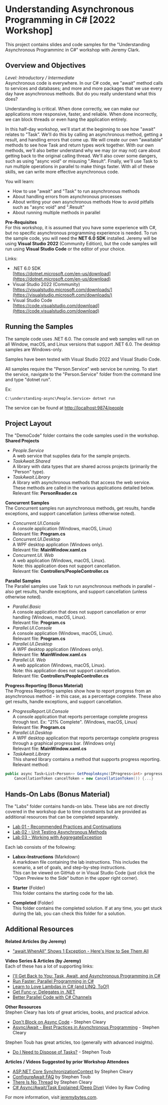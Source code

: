 Understanding Asynchronous Programming in C# [2022 Workshop]
============================
This project contains slides and code samples for the "Understanding Asynchronous Programminc in C#" workshop with Jeremy Clark.  

Overview and Objectives
-----------------------
*Level: Introductory / Intermediate*  
Asynchronous code is everywhere. In our C# code, we "await" method calls to services and databases; and more and more packages that we use every day have asynchronous methods. But do you really understand what this does?

Understanding is critical. When done correctly, we can make our applications more responsive, faster, and reliable. When done incorrectly, we can block threads or even hang the application entirely.

In this half-day workshop, we'll start at the beginning to see how "await" relates to "Task”. We'll do this by calling an asynchronous method, getting a result, and handling errors that come up. We will create our own "awaitable" methods to see how Task and return types work together. With our own methods, we'll also better understand why we may (or may not) care about getting back to the original calling thread. We'll also cover some dangers, such as using "async void" or misusing ".Result". Finally, we'll use Task to run multiple operations in parallel to make things faster. With all of these skills, we can write more effective asynchronous code.

You will learn:  
* How to use "await" and "Task" to run asynchronous methods  
* About handling errors from asynchronous processes  
* About writing your own asynchronous methods
How to avoid pitfalls such as "async void" and ".Result"  
* About running multiple methods in parallel  

**Pre-Requisites**  
For this workshop, it is assumed that you have some experience with C#, but no specific asynchronous programming experience is needed. To run the sample code, you will need the **NET 6.0 SDK** installed. Jeremy will be using **Visual Studio 2022** (Community Edition), but the code samples will run using **Visual Studio Code** or the editor of your choice.

Links:
* .NET 6.0 SDK  
[https://dotnet.microsoft.com/en-us/download](https://dotnet.microsoft.com/en-us/download)
* Visual Studio 2022 (Community)  
[https://visualstudio.microsoft.com/downloads/](https://visualstudio.microsoft.com/downloads/)
* Visual Studio Code  
[https://code.visualstudio.com/download](https://code.visualstudio.com/download)

Running the Samples
-------------------
The sample code uses .NET 6.0. The console and web samples will run on all Window, macOS, and Linux versions that support .NET 6.0. The desktop samples are Windows-only.

Samples have been tested with Visual Studio 2022 and Visual Studio Code.

All samples require the "Person.Service" web service be running. To start the service, navigate to the "Person.Service" folder from the command line and type "dotnet run".

Ex:
```
C:\understanding-async\People.Service> dotnet run
```  

The service can be found at [http://localhost:9874/people](http://localhost:9874/people)

Project Layout
--------------
The "DemoCode" folder contains the code samples used in the workshop.  
**Shared Projects**  
* *People.Service*  
A web service that supplies data for the sample projects.  
* *TaskAwait.Shared*  
A library with data types that are shared across projects (primarily the "Person" type).  
* *TaskAwait.Library*  
A library with asynchronous methods that access the web service. These methods are called in the various applications detailed below.  
Relevant file: **PersonReader.cs**

**Concurrent Samples**  
The Concurrent samples run asynchronous methods, get results, handle exceptions, and support cancellation (unless otherwise noted).
* *Concurrent.UI.Console*  
A console application  (Windows, macOS, Linux)  
Relevant file: **Program.cs**
* *Concurrent.UI.Desktop*  
A WPF desktop application (Windows only).  
Relevant file: **MainWindow.xaml.cs**  
* *Concurrent.UI. Web*  
A web application (Windows, macOS, Linux).  
Note: this application does not support cancellation.  
Relevant file: **Controllers/PeopleController.cs**  

**Parallel Samples**  
The Parallel samples use Task to run asynchronous methods in parallel - also get results, handle exceptions, and support cancellation (unless otherwise noted).
* *Parallel.Basic*  
A console application that does not support cancellation or error handling (Windows, macOS, Linux).  
Relevant file: **Program.cs**
* *Parallel.UI.Console*  
A console application (Windows, macOS, Linux).  
Relevant file: **Program.cs**
* *Parallel.UI.Desktop*  
A WPF desktop application (Windows only).  
Relevant file: **MainWindow.xaml.cs**  
* *Parallel.UI. Web*  
A web application (Windows, macOS, Linux).  
Note: this application does not support cancellation.  
Relevant file: **Controllers/PeopleController.cs**  

**Progress Reporting (Bonus Material)**  
The Progress Reporting samples show how to report progress from an asynchronous method - in this case, as a percentage complete. These also get results, handle exceptions, and support cancellation.
* *ProgressReport.UI.Console*  
A console application that reports percentage complete progress through text. Ex: "21% Complete". (Windows, macOS, Linux)  
Relevant file: **Program.cs**
* *Parallel.UI.Desktop*  
A WPF desktop application that  reports percentage complete progress through a graphical progress bar. (Windows only)  
Relevant file: **MainWindow.xaml.cs**  
* *TaskAwait.Library*  
This shared library contains a method that supports progress reporting.  
Relevant method:
```c#
public async Task<List<Person>> GetPeopleAsync(IProgress<int> progress,
    CancellationToken cancelToken = new CancellationToken()) {...}
```

Hands-On Labs (Bonus Material)  
--------------
The "Labs" folder contains hands-on labs. These labs are not directly covered in the workshop due to time constraints but are provided as additional resources that can be completed separately.  

* [Lab 01 - Recommended Practices and Continuations](https://github.com/jeremybytes/async-workshop-2021/tree/main/Labs/Lab01)
* [Lab 02 - Unit Testing Asynchronous Methods](https://github.com/jeremybytes/async-workshop-2021/tree/main/Labs/Lab02)
* [Lab 03 - Working with AggregateException](https://github.com/jeremybytes/async-workshop-2021/tree/main/Labs/Lab03)

Each lab consists of the following:

* **Labxx-Instructions** (Markdown)  
A markdown file containing the lab instructions. This includes the scenario, a set of goals, and step-by-step instructions.  
This can be viewed on GitHub or in Visual Studio Code (just click the "Open Preview to the Side" button in the upper right corner).

* **Starter** (Folder)  
This folder contains the starting code for the lab.

* **Completed** (Folder)  
This folder contains the completed solution. If at any time, you get stuck during the lab, you can check this folder for a solution.

Additional Resources
--------------------
**Related Articles (by Jeremy)**
* ["await.WhenAll" Shows 1 Exception - Here's How to See Them All](https://jeremybytes.blogspot.com/2020/09/await-taskwhenall-shows-one-exception.html)

**Video Series & Articles (by Jeremy)**  
Each of these has a lot of supporting links:  
* [I'll Get Back to You: Task, Await, and Asynchronous Programming in C#](http://www.jeremybytes.com/Demos.aspx#TaskAndAwait)  
* [Run Faster: Parallel Programming in C#](http://www.jeremybytes.com/Demos.aspx#ParallelProgramming)  
* [Learn to Love Lambdas in C# (and LINQ, ToO!)](http://www.jeremybytes.com/Demos.aspx#LLL)  
* [Get Func-y: Delegates in .NET](http://www.jeremybytes.com/Demos.aspx#GF)  
* [Better Parallel Code with C# Channels](https://github.com/jeremybytes/csharp-channels-presentation)

**Other Resources**  
Stephen Cleary has lots of great articles, books, and practical advice.
* [Don't Block on Async Code](https://blog.stephencleary.com/2012/07/dont-block-on-async-code.html) - Stephen Cleary
* [Async/Await - Best Practices in Asynchronous Programming](https://docs.microsoft.com/en-us/archive/msdn-magazine/2013/march/async-await-best-practices-in-asynchronous-programming) - Stephen Cleary

Stephen Toub has great articles, too (generally with advanced insights).
* [Do I Need to Dispose of Tasks?](https://devblogs.microsoft.com/pfxteam/do-i-need-to-dispose-of-tasks/) - Stephen Toub

**Articles / Videos Suggested by prior Workshop Attendees**  
* [ASP.NET Core SynchronizationContext](https://blog.stephencleary.com/2017/03/aspnetcore-synchronization-context.html) by Stephen Cleary  
* [ConfigureAwait FAQ](https://devblogs.microsoft.com/dotnet/configureawait-faq/) by Stephen Toub  
* [There Is No Thread](https://blog.stephencleary.com/2013/11/there-is-no-thread.html) by Stephen Cleary  
* [C# Async/Await/Task Explained (Deep Dive)](https://www.youtube.com/watch?v=il9gl8MH17s) Video by Raw Coding

For more information, visit [jeremybytes.com](http://www.jeremybytes.com).